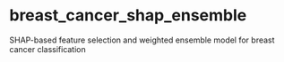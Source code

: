 # breast_cancer_shap_ensemble
SHAP-based feature selection and weighted ensemble model for breast cancer classification
